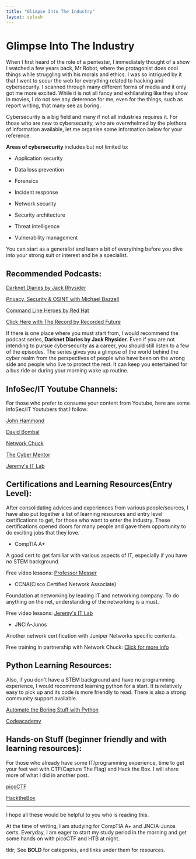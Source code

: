 ```yaml
---
title: "Glimpse Into The Industry"
layout: splash
---
```


# Glimpse Into The Industry

When I first heard of the role of a pentester, I immediately thought of a show I watched a few years back, Mr Robot, where the protagonist does cool things while struggling with his morals and ethics. I was so intrigued by it that I went to scour the web for everything related to hacking and cybersecurity. I scanned through many different forms of media and it only got me more excited. While it is not all fancy and exhilarating like they show in movies, I do not see any deterence for me, even for the things, such as report writing, that many see as boring. 

Cybersecurity is a big field and many if not all industries requires it. For those who are new to cybersecurity, who are overwhelmed by the plethora of information available, let me organise some information below for your reference.

**Areas of cybersecurity** includes but not limited to:

  - Application security
  
  - Data loss prevention
  
  - Forensics
  
  - Incident response
  
  - Network security
  
  - Security architecture
  
  - Threat intelligence
  
  - Vulnerability management

You can start as a generalist and learn a bit of everything before you dive into your strong suit or interest and be a specialist.



## **Recommended Podcasts**:
  
  [Darknet Diaries by Jack Rhysider](https://darknetdiaries.com/)
  
  [Privacy, Security & OSINT with Michael Bazzell](https://inteltechniques.com/podcast.html)
  
  [Command Line Heroes by Red Hat](https://www.redhat.com/en/command-line-heroes)
  
  [Click Here with The Record by Recorded Future](https://therecord.media/podcast/)
  
If there is one place where you must start from, I would recommend the podcast series, **Darknet Diaries by Jack Rhysider**. Even if you are not intending to pursue cybersecurity as a career, you should still listen to a few of the episodes. The series gives you a glimpse of the world behind the cyber realm from the perspectives of people who have been on the wrong side and people who live to protect the rest. It can keep you entertained for a bus ride or during your morning wake up routine.
  
## **InfoSec/IT Youtube Channels**:

For those who prefer to consume your content from Youtube, here are some InfoSec/IT Youtubers that I follow:

  [John Hammond](https://www.youtube.com/c/JohnHammond010)
  
  [David Bombal](https://www.youtube.com/c/DavidBombal)
  
  [Network Chuck](https://www.youtube.com/c/NetworkChuck/featured)
  
  [The Cyber Mentor](https://www.youtube.com/c/TheCyberMentor)
  
  [Jeremy's IT Lab](https://www.youtube.com/c/JeremysITLab)
  
## **Certifications and Learning Resources**(Entry Level):
  
After consolidating advices and experiences from various people/sources, I have also put together a list of learning resources and entry level certifications to get, for those who want to enter the industry. These certifications opened doors for many people and gave them opportunity to do exciting jobs that they love.


  - CompTIA A+
  
  A good cert to get familiar with various aspects of IT, especially if you have no STEM background.
  
  Free video lessons: [Professor Messer](https://www.professormesser.com/free-a-plus-training/220-1101/220-1101-video/220-1101-training-course/)
    
  - CCNA(Cisco Certified Network Associate)
  
  Foundation at networking by leading IT and networking company. To do anything on the net, understanding of the networking is a must.
  
  Free video lessons: [Jeremy's IT Lab](https://www.jeremysitlab.com/)
    
  - JNCIA-Junos
  
  Another network certification with Juniper Networks specific contents.
  
  Free training in partnership with Network Chuck: [Click for more info](https://www.youtube.com/watch?v=NeIrWXIj1m4)
  
## **Python Learning Resources**:
    
Also, if you don't have a STEM background and have no programming experience, I would recommend learning python for a start. It is relatively easy to pick up and its code is more friendly to read. There is also a strong community support available.
  
  [Automate the Boring Stuff with Python](https://automatetheboringstuff.com/)
  
  [Codeacademy](https://www.codecademy.com/catalog/language/python)
  
## **Hands-on Stuff** (beginner friendly and with learning resources):

For those who already have some IT/programming experience, time to get your feet wet with CTF(Capture The Flag) and Hack the Box. I will share more of what I did in another post.
  
  [picoCTF](https://picoctf.org/)
  
  [HacktheBox](https://www.hackthebox.com/)

----------------------------------------------------------------------------------------------------


I hope all these would be helpful to you who is reading this.

At the time of writing, I am studying for CompTIA A+ and JNCIA-Junos certs. Everyday, I am eager to start my study period in the morning and get some hands on with picoCTF and HTB at night.

tldr; See **BOLD** for categories, and links under them for resources.
